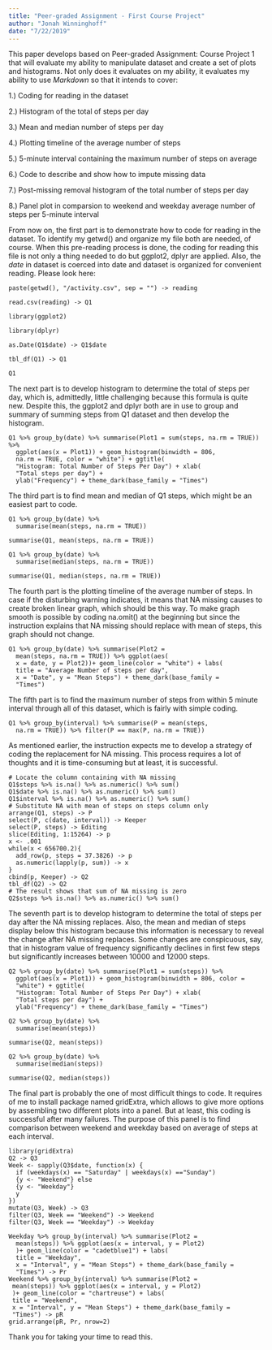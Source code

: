 ```yaml
---
title: "Peer-graded Assignment - First Course Project"
author: "Jonah Winninghoff"
date: "7/22/2019"
---
```

This paper develops based on Peer-graded Assignment: Course Project 1 that will evaluate my ability to manipulate dataset and create a set of plots and histograms. Not only does it evaluates on my ability, it evaluates my ability to use *Markdown* so that it intends to cover:

1.) Coding for reading in the dataset

2.) Histogram of the total of steps per day  

3.) Mean and median number of steps per day  

4.) Plotting timeline of the average number of steps  

5.) 5-minute interval containing the maximum number of steps on average  

6.) Code to describe and show how to impute missing data  

7.) Post-missing removal histogram of the total number of steps per day  

8.) Panel plot in comparsion to weekend and weekday average number of steps per 5-minute interval

From now on, the first part is to demonstrate how to code for reading in the dataset. To identify my getwd() and organize my file both are needed, of course. When this pre-reading process is done, the coding for reading this file is not only a thing needed to do but ggplot2, dplyr are applied. Also, the *date* in dataset is coerced into date and dataset is organized for convenient reading. Please look here:  

```{r echo = TRUE}
paste(getwd(), "/activity.csv", sep = "") -> reading

read.csv(reading) -> Q1

library(ggplot2)

library(dplyr)

as.Date(Q1$date) -> Q1$date

tbl_df(Q1) -> Q1

Q1
```

The next part is to develop histogram to determine the total of steps per day, which is, admittedly, little challenging because this formula is quite new. Despite this, the ggplot2 and dplyr both are in use to group and summary of summing steps from Q1 dataset and then develop the histogram.

```{r echo = TRUE}
Q1 %>% group_by(date) %>% summarise(Plot1 = sum(steps, na.rm = TRUE)) %>% 
  ggplot(aes(x = Plot1)) + geom_histogram(binwidth = 806, 
  na.rm = TRUE, color = "white") + ggtitle(
  "Histogram: Total Number of Steps Per Day") + xlab(
  "Total steps per day") + 
  ylab("Frequency") + theme_dark(base_family = "Times")

```

The third part is to find mean and median of Q1 steps, which might be an easiest part to code.

```{r echo=TRUE}
Q1 %>% group_by(date) %>%
  summarise(mean(steps, na.rm = TRUE))

summarise(Q1, mean(steps, na.rm = TRUE))

Q1 %>% group_by(date) %>%
  summarise(median(steps, na.rm = TRUE))

summarise(Q1, median(steps, na.rm = TRUE))
```

The fourth part is the plotting timeline of the average number of steps. In case if the disturbing warning indicates, it means that NA missing causes to create broken linear graph, which should be this way. To make graph smooth is possible by coding na.omit() at the beginning but since the instruction explains that NA missing should replace with mean of steps, this graph should not change.

```{r echo=TRUE}
Q1 %>% group_by(date) %>% summarise(Plot2 = 
  mean(steps, na.rm = TRUE)) %>% ggplot(aes(
  x = date, y = Plot2))+ geom_line(color = "white") + labs(
  title = "Average Number of steps per day", 
  x = "Date", y = "Mean Steps") + theme_dark(base_family = 
  "Times")
```

The fifth part is to find the maximum number of steps from within 5 minute interval through all of this dataset, which is fairly with simple coding.

```{r echo=TRUE}
Q1 %>% group_by(interval) %>% summarise(P = mean(steps, 
  na.rm = TRUE)) %>% filter(P == max(P, na.rm = TRUE))
```

As mentioned earlier, the instruction expects me to develop a strategy of coding the replacement for NA missing. This process requires a lot of thoughts and it is time-consuming but at least, it is successful.

```{r echo=TRUE}
# Locate the column containing with NA missing
Q1$steps %>% is.na() %>% as.numeric() %>% sum()
Q1$date %>% is.na() %>% as.numeric() %>% sum()
Q1$interval %>% is.na() %>% as.numeric() %>% sum()
# Substitute NA with mean of steps on steps column only
arrange(Q1, steps) -> P
select(P, c(date, interval)) -> Keeper
select(P, steps) -> Editing
slice(Editing, 1:15264) -> p
x <- .001
while(x < 656700.2){
  add_row(p, steps = 37.3826) -> p
  as.numeric(lapply(p, sum)) -> x
}
cbind(p, Keeper) -> Q2
tbl_df(Q2) -> Q2
# The result shows that sum of NA missing is zero
Q2$steps %>% is.na() %>% as.numeric() %>% sum()
```

The seventh part is to develop histogram to determine the total of steps per day after the NA missing replaces. Also, the mean and median of steps display below this histogram because this information is necessary to reveal the change after NA missing replaces. Some changes are conspicuous, say, that in histogram value of frequency significantly declines in first few steps but significantly increases between 10000 and 12000 steps.

```{r echo=TRUE}
Q2 %>% group_by(date) %>% summarise(Plot1 = sum(steps)) %>% 
  ggplot(aes(x = Plot1)) + geom_histogram(binwidth = 806, color = 
  "white") + ggtitle(
  "Histogram: Total Number of Steps Per Day") + xlab(
  "Total steps per day") + 
  ylab("Frequency") + theme_dark(base_family = "Times")

Q2 %>% group_by(date) %>%
  summarise(mean(steps))

summarise(Q2, mean(steps))

Q2 %>% group_by(date) %>%
  summarise(median(steps))

summarise(Q2, median(steps))
```

The final part is probably the one of most difficult things to code. It requires of me to install package named gridExtra, which allows to give more options by assembling two different plots into a panel. But at least, this coding is successful after many failures. The purpose of this panel is to find comparison between weekend and weekday based on average of steps at each interval.

```{r echo=TRUE}
library(gridExtra)
Q2 -> Q3
Week <- sapply(Q3$date, function(x) {
  if (weekdays(x) == "Saturday" | weekdays(x) =="Sunday") 
  {y <- "Weekend"} else 
  {y <- "Weekday"}
  y
})
mutate(Q3, Week) -> Q3
filter(Q3, Week == "Weekend") -> Weekend
filter(Q3, Week == "Weekday") -> Weekday

Weekday %>% group_by(interval) %>% summarise(Plot2 = 
  mean(steps)) %>% ggplot(aes(x = interval, y = Plot2)
  )+ geom_line(color = "cadetblue1") + labs(
  title = "Weekday", 
  x = "Interval", y = "Mean Steps") + theme_dark(base_family = 
  "Times") -> Pr
Weekend %>% group_by(interval) %>% summarise(Plot2 = 
 mean(steps)) %>% ggplot(aes(x = interval, y = Plot2)
 )+ geom_line(color = "chartreuse") + labs(
 title = "Weekend", 
 x = "Interval", y = "Mean Steps") + theme_dark(base_family = 
 "Times") -> pR
grid.arrange(pR, Pr, nrow=2)
```

Thank you for taking your time to read this.
